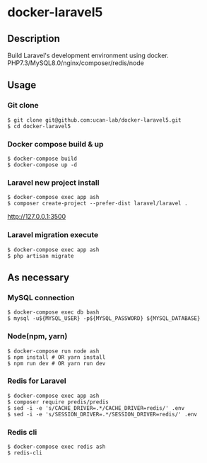 # docker-laravel5

## Description

Build Laravel's development environment using docker.  
PHP7.3/MySQL8.0/nginx/composer/redis/node

## Usage

### Git clone

```
$ git clone git@github.com:ucan-lab/docker-laravel5.git
$ cd docker-laravel5
```

### Docker compose build & up

```
$ docker-compose build
$ docker-compose up -d
```

### Laravel new project install

```
$ docker-compose exec app ash
$ composer create-project --prefer-dist laravel/laravel .
```

http://127.0.0.1:3500

### Laravel migration execute

```
$ docker-compose exec app ash
$ php artisan migrate
```

## As necessary

### MySQL connection

```
$ docker-compose exec db bash
$ mysql -u${MYSQL_USER} -p${MYSQL_PASSWORD} ${MYSQL_DATABASE}
```

### Node(npm, yarn)

```
$ docker-compose run node ash
$ npm install # OR yarn install
$ npm run dev # OR yarn run dev
```

### Redis for Laravel

```
$ docker-compose exec app ash
$ composer require predis/predis
$ sed -i -e 's/CACHE_DRIVER=.*/CACHE_DRIVER=redis/' .env
$ sed -i -e 's/SESSION_DRIVER=.*/SESSION_DRIVER=redis/' .env
```

### Redis cli

```
$ docker-compose exec redis ash
$ redis-cli
```
